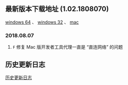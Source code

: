
## 最新版本下载地址 (1.02.1808070)

[windows 64](https://servicewechat.com/wxa-dev-logic/download_redirect?type=x64&from=mpwiki) 、 [windows 32](https://servicewechat.com/wxa-dev-logic/download_redirect?type=ia32&from=mpwiki) 、 [mac](https://servicewechat.com/wxa-dev-logic/download_redirect?type=darwin&from=mpwiki)

### 2018.08.07

1. `F` 修复 Mac 版开发者工具代理一直是 “直连网络” 的问题

## 历史更新日志
[历史更新日志](./uplog.md)